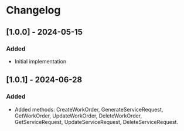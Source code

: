 # Changelog

## [1.0.0] - 2024-05-15

### Added
- Initial implementation

## [1.0.1] - 2024-06-28

### Added
- Added methods: CreateWorkOrder, GenerateServiceRequest, GetWorkOrder, UpdateWorkOrder, DeleteWorkOrder, GetServiceRequest, UpdateServiceRequest, DeleteServiceRequest.